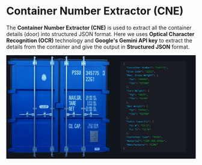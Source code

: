 # Container Number Extractor (CNE)
The **Container Number Extractor (CNE)** is used to extract all the container details (door) into structured JSON format. Here we uses **Optical Character Recognition (OCR)** technology and **Google's Gemini API key** to extract the details from the container and give the output in **Structured JSON** format.

![screenshot](images/image.jpg)
